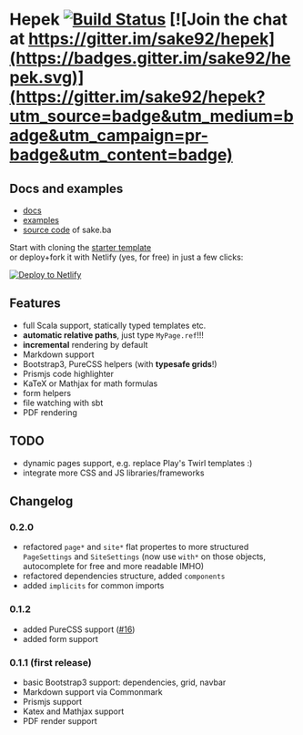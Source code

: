 # Hepek [![Build Status](https://travis-ci.org/sake92/hepek.svg?branch=master)](https://travis-ci.org/sake92/hepek) [![Join the chat at https://gitter.im/sake92/hepek](https://badges.gitter.im/sake92/hepek.svg)](https://gitter.im/sake92/hepek?utm_source=badge&utm_medium=badge&utm_campaign=pr-badge&utm_content=badge)

## Docs and examples
- [docs](https://sake92.github.io/hepek)
- [examples](https://github.com/sake92/hepek-examples)
- [source code](https://github.com/sake92/sake-ba-source) of sake.ba

Start with cloning the [starter template](https://github.com/sake92/hepek-starter)  
or deploy+fork it with Netlify (yes, for free) in just a few clicks:  

[![Deploy to Netlify](https://www.netlify.com/img/deploy/button.svg)](https://app.netlify.com/start/deploy?repository=https://github.com/sake92/hepek-starter)

## Features
- full Scala support, statically typed templates etc.
- **automatic relative paths**, just type `MyPage.ref`!!!
- **incremental** rendering by default
- Markdown support
- Bootstrap3, PureCSS helpers (with **typesafe grids**!)
- Prismjs code highlighter
- KaTeX or Mathjax for math formulas
- form helpers
- file watching with sbt
- PDF rendering

## TODO
- dynamic pages support, e.g. replace Play's Twirl templates :)
- integrate more CSS and JS libraries/frameworks

## Changelog

### 0.2.0
- refactored `page*` and `site*` flat propertes to more structured `PageSettings` and `SiteSettings` (now use `with*` on those objects, autocomplete for free and more readable IMHO)
- refactored dependencies structure, added `components`
- added `implicits` for common imports

### 0.1.2
- added PureCSS support ([#16](https://github.com/sake92/hepek/pull/16))
- added form support

### 0.1.1 (first release)
- basic Bootstrap3 support: dependencies, grid, navbar
- Markdown support via Commonmark
- Prismjs support
- Katex and Mathjax support
- PDF render support
